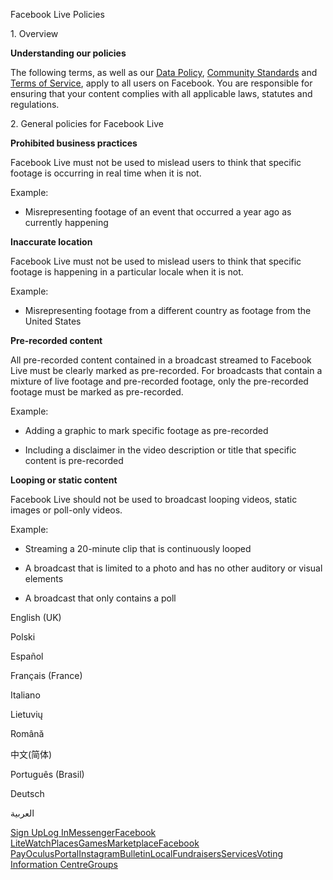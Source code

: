 Facebook Live Policies

1\. Overview

**Understanding our policies**

The following terms, as well as our [Data Policy](https://www.facebook.com/about/privacy/), [Community Standards](https://www.facebook.com/communitystandards/) and [Terms of Service](https://www.facebook.com/legal/terms), apply to all users on Facebook. You are responsible for ensuring that your content complies with all applicable laws, statutes and regulations.

2\. General policies for Facebook Live

**Prohibited business practices**

Facebook Live must not be used to mislead users to think that specific footage is occurring in real time when it is not.

Example:

*   Misrepresenting footage of an event that occurred a year ago as currently happening

**Inaccurate location**

Facebook Live must not be used to mislead users to think that specific footage is happening in a particular locale when it is not.

Example:

*   Misrepresenting footage from a different country as footage from the United States

**Pre-recorded content**

All pre-recorded content contained in a broadcast streamed to Facebook Live must be clearly marked as pre-recorded. For broadcasts that contain a mixture of live footage and pre-recorded footage, only the pre-recorded footage must be marked as pre-recorded.

Example:

*   Adding a graphic to mark specific footage as pre-recorded

*   Including a disclaimer in the video description or title that specific content is pre-recorded

**Looping or static content**

Facebook Live should not be used to broadcast looping videos, static images or poll-only videos.

Example:

*   Streaming a 20-minute clip that is continuously looped

*   A broadcast that is limited to a photo and has no other auditory or visual elements

*   A broadcast that only contains a poll

English (UK)

Polski

Español

Français (France)

Italiano

Lietuvių

Română

中文(简体)

Português (Brasil)

Deutsch

العربية

[Sign Up](https://www.facebook.com/reg/)[Log In](https://www.facebook.com/login/)[Messenger](https://l.facebook.com/l.php?u=https%3A%2F%2Fmessenger.com%2F&h=AT0hYHWb3vkeA61iawu9-oTyln4m4aVTER_YqUzpkzBaJegeuvwWOX8ej9aRzSXkRf93m2ODpYtvIGdf8VuGeg71yUTCixpMTwnmvKRfDGGsdYg1aK-oFrDst0iOGVm6J9F57or4B7FJkg6v4VjXAo4-kgD1yHvq1gST7w)[Facebook Lite](https://www.facebook.com/lite/)[Watch](https://en-gb.facebook.com/watch/)[Places](https://www.facebook.com/places/)[Games](https://www.facebook.com/games/)[Marketplace](https://www.facebook.com/marketplace/)[Facebook Pay](https://pay.facebook.com/)[Oculus](https://l.facebook.com/l.php?u=https%3A%2F%2Fwww.oculus.com%2F&h=AT0hYHWb3vkeA61iawu9-oTyln4m4aVTER_YqUzpkzBaJegeuvwWOX8ej9aRzSXkRf93m2ODpYtvIGdf8VuGeg71yUTCixpMTwnmvKRfDGGsdYg1aK-oFrDst0iOGVm6J9F57or4B7FJkg6v4VjXAo4-kgD1yHvq1gST7w)[Portal](https://portal.facebook.com/)[Instagram](https://l.facebook.com/l.php?u=https%3A%2F%2Fwww.instagram.com%2F&h=AT0hYHWb3vkeA61iawu9-oTyln4m4aVTER_YqUzpkzBaJegeuvwWOX8ej9aRzSXkRf93m2ODpYtvIGdf8VuGeg71yUTCixpMTwnmvKRfDGGsdYg1aK-oFrDst0iOGVm6J9F57or4B7FJkg6v4VjXAo4-kgD1yHvq1gST7w)[Bulletin](https://www.bulletin.com/)[Local](https://www.facebook.com/local/lists/245019872666104/)[Fundraisers](https://www.facebook.com/fundraisers/)[Services](https://www.facebook.com/biz/directory/)[Voting Information Centre](https://www.facebook.com/votinginformationcenter/?entry_point=c2l0ZQ%3D%3D)[Groups](https://www.facebook.com/groups/explore/)